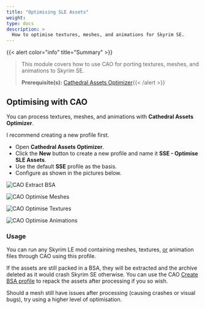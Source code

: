 ```yaml
---
title: "Optimising SLE Assets"
weight:
type: docs
description: >
  How to optimise textures, meshes, and animations for Skyrim SE.
---
```


{{< alert color="info" title="Summary" >}}
> This module covers how to use CAO for porting textures, meshes, and animations to Skyrim SE.<p>
> **Prerequisite(s):** [Cathedral Assets Optimizer](/skyforge/tool-setup/cao/){{< /alert >}}

## Optimising with CAO

You can process textures, meshes, and animations with **Cathedral Assets Optimizer**.

I recommend creating a new profile first.

- Open **Cathedral Assets Optimizer**.
- Click the **New** button to create a new profile and name it **SSE - Optimise SLE Assets**.
- Use the default **SSE** profile as the basis.
- Configure as shown in the pictures below.

![CAO Extract BSA](/Pictures/skyforge/modding-resources/optimising-sle-assets/cao-extract-bsa.png)

![CAO Optimise Meshes](/Pictures/skyforge/modding-resources/optimising-sle-assets/cao-optimise-meshes.png)

![CAO Optimise Textures](/Pictures/skyforge/modding-resources/optimising-sle-assets/cao-optimise-textures.png)

![CAO Optimise Animations](/Pictures/skyforge/modding-resources/optimising-sle-assets/cao-optimise-animations.png)

### Usage

You can run any Skyrim LE mod containing meshes, textures, <u>or</u> animation files through CAO using this profile.

If the assets are still packed in a BSA, they will be extracted and the archive deleted as it would crash Skyrim SE otherwise. You can use the CAO [Create BSA profile](/skyforge/tool-setup/cao/#create-bsa-profile) to repack the assets after processing if you so wish.

Should a mesh still have issues after processing (causing crashes or visual bugs), try using a higher level of optimisation.

